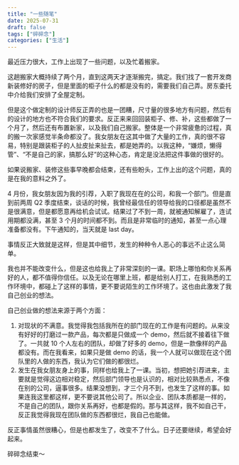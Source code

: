 ```yaml
---
title: "一些随笔"
date: 2025-07-31
draft: false
tags: ["碎碎念"]
categories: ["生活"]
---
```


最近压力很大，工作上出现了一些问题，以及忙着搬家。 

这趟搬家大概持续了两个月，直到这两天才逐渐搬完，搞定。我们找了一套开发商新装修好的房子，但是里面的柜子什么的都是没有的，需要我们自己弄。房东委托中介给我们安排了全屋定制。

但是这个做定制的设计师反正弄的也是一团糟，尺寸量的很多地方有问题，然后有的设计的地方也不符合我们的要求。反正来来回回装柜子、修、补，这些都做了一个月了，然后还有布置新家，以及我们自己搬家。整体是一个非常疲惫的过程，真的搬一次家感觉半条命都没了。我女朋友在这其中做了大量的工作，真的很不容易，特别是跟装柜子的人扯皮扯来扯去，都是她弄的。以我这种，“嫌烦，懒得管”、“不是自己的家，搞那么好”的这种心态，肯定是没法把这件事做的很好的。

如果说搬家、装修这些事早晚都会结束，还有些盼头，工作上出的这个问题，真的是在我的意料之外了。

4 月份，我女朋友因为我的引荐，入职了我现在在的公司，和我一个部门。但是直到前两周 Q2 季度结束，谈话的时候，我曾经最信任的领导给我的口径都是虽然不是很满意，但是都愿意再给机会试试。结果过了不到一周，就被通知解雇了，连试用期都没满，甚至 3 个月的时间都不到。而且是非常临时的通知，甚至一点心理准备都没有。下午通知的，当天就是 last day。

事情反正大致就是这样，但是其中细节，发生的种种令人恶心的事远不止这么简单。

我也并不能改变什么，但是这也给我上了非常深刻的一课。职场上哪怕和你关系再好的人，都不值得你信任。以及无论在哪里上班，都是给别人打工，在我熟悉的工作环境中，都碰上了这样的事情，更不要说陌生的工作环境了。这也由此激发了我自己创业的想法。 

自己创业做的想法来源于两个方面：
1. 对现状的不满意。我觉得我包括我所在的部门现在的工作是有问题的。从来没有好好的打磨过一款产品，每次都是只做成一个 demo，然后就不接着往下做了。一共就 10 个人左右的团队，却做了好多的 demo，但是一款像样的产品都没有。而在我看来，如果只是做 demo 的话，我一个人就可以做现在这个团队里的人做的东西，我认为它们做的都很烂。
2. 发生在我女朋友身上的事，同样也给我上了一课。当初，想把她引荐进来，主要就是觉得这边相对稳定，然后部门领导也是认识的，相对比较熟悉点，不像在别的公司，逼事很多。结果没想到，才三个月不到，也发生了这样的事。如果连我这里都这样，更不要说其他公司了。所以企业、团队本质都是一样的，不是自己的团队，跟你关系再好，也都是假的。那与其这样，我不如自己干，反正我觉得我现在团队做的东西都很烂，我自己也能做。

反正事情虽然很糟心，但是也都发生了，改变不了什么。日子还要继续，希望会好起来。

碎碎念结束～